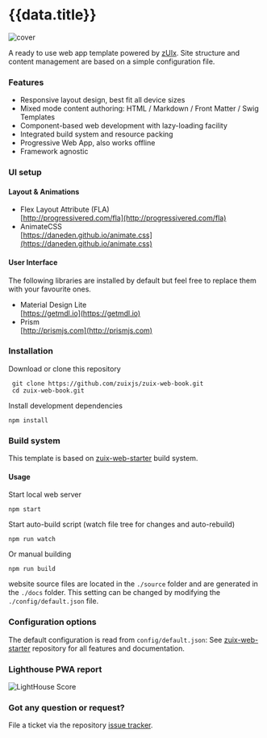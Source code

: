 # {{data.title}}

<img src="images/banners/about.jpg" alt="cover" class="mdl-shadow--8dp" style="max-width:100%">
<div class="vertical-spacer-16"></div>

A ready to use web app template powered by
[zUIx](https://zuixjs.github.io/zuix).
Site structure and content management are based on a simple configuration file.

### Features

- Responsive layout design, best fit all device sizes
- Mixed mode content authoring: HTML / Markdown / Front Matter / Swig Templates
- Component-based web development with lazy-loading facility
- Integrated build system and resource packing
- Progressive Web App, also works offline
- Framework agnostic

### UI setup

#### Layout & Animations

- Flex Layout Attribute (FLA)<br/>
  [http://progressivered.com/fla](http://progressivered.com/fla)
- AnimateCSS<br/>
  [https://daneden.github.io/animate.css](https://daneden.github.io/animate.css)

#### User Interface

The following libraries are installed by default but feel free to replace
them with your favourite ones.

- Material Design Lite<br/>
  [https://getmdl.io](https://getmdl.io)
- Prism<br/>
  [http://prismjs.com](http://prismjs.com)


### Installation

Download or clone this repository

     git clone https://github.com/zuixjs/zuix-web-book.git
     cd zuix-web-book.git

Install development dependencies

    npm install


### Build system

This template is based on [zuix-web-starter](https://github.com/zuixjs/zuix-web-starter)
build system.

#### Usage

Start local web server

    npm start

Start auto-build script (watch file tree for changes and auto-rebuild)

    npm run watch

Or manual building

    npm run build

website source files are located in the `./source` folder and are
generated in the `./docs` folder.
This setting can be changed by modifying the `./config/default.json` file.


### Configuration options

The default configuration is read from `config/default.json`:
See [zuix-web-starter](https://github.com/zuixjs/zuix-web-starter) repository
for all features and documentation.


### Lighthouse PWA report

![LightHouse Score](https://genielabs.github.io/zuix-web-book/images/lighthouse_score.jpg)

### Got any question or request?

File a ticket via the repository [issue tracker](https://github.com/zuixjs/zuix-web-template/issues).

